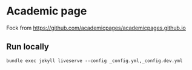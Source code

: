 # Academic page
Fock from https://github.com/academicpages/academicpages.github.io

## Run locally
```
bundle exec jekyll liveserve --config _config.yml,_config.dev.yml
```

